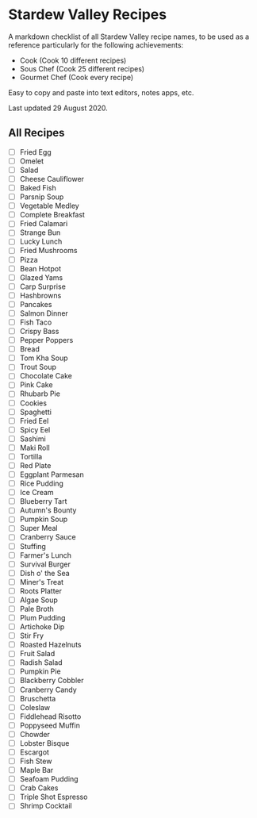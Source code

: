 # Stardew Valley Recipes

A markdown checklist of all Stardew Valley recipe names, to be used as a reference particularly for the following achievements:

- Cook (Cook 10 different recipes)
- Sous Chef (Cook 25 different recipes)
- Gourmet Chef (Cook every recipe)

Easy to copy and paste into text editors, notes apps, etc. 

Last updated 29 August 2020.

## All Recipes

- [ ] Fried Egg
- [ ] Omelet
- [ ] Salad
- [ ] Cheese Cauliflower
- [ ] Baked Fish
- [ ] Parsnip Soup
- [ ] Vegetable Medley
- [ ] Complete Breakfast
- [ ] Fried Calamari
- [ ] Strange Bun
- [ ] Lucky Lunch
- [ ] Fried Mushrooms
- [ ] Pizza
- [ ] Bean Hotpot
- [ ] Glazed Yams
- [ ] Carp Surprise
- [ ] Hashbrowns
- [ ] Pancakes
- [ ] Salmon Dinner
- [ ] Fish Taco
- [ ] Crispy Bass
- [ ] Pepper Poppers
- [ ] Bread
- [ ] Tom Kha Soup
- [ ] Trout Soup
- [ ] Chocolate Cake
- [ ] Pink Cake
- [ ] Rhubarb Pie
- [ ] Cookies
- [ ] Spaghetti
- [ ] Fried Eel
- [ ] Spicy Eel
- [ ] Sashimi
- [ ] Maki Roll
- [ ] Tortilla
- [ ] Red Plate
- [ ] Eggplant Parmesan
- [ ] Rice Pudding
- [ ] Ice Cream
- [ ] Blueberry Tart
- [ ] Autumn's Bounty
- [ ] Pumpkin Soup
- [ ] Super Meal
- [ ] Cranberry Sauce
- [ ] Stuffing
- [ ] Farmer's Lunch
- [ ] Survival Burger
- [ ] Dish o' the Sea
- [ ] Miner's Treat
- [ ] Roots Platter
- [ ] Algae Soup
- [ ] Pale Broth
- [ ] Plum Pudding
- [ ] Artichoke Dip
- [ ] Stir Fry
- [ ] Roasted Hazelnuts
- [ ] Fruit Salad
- [ ] Radish Salad
- [ ] Pumpkin Pie
- [ ] Blackberry Cobbler
- [ ] Cranberry Candy
- [ ] Bruschetta
- [ ] Coleslaw
- [ ] Fiddlehead Risotto
- [ ] Poppyseed Muffin
- [ ] Chowder
- [ ] Lobster Bisque
- [ ] Escargot
- [ ] Fish Stew
- [ ] Maple Bar
- [ ] Seafoam Pudding
- [ ] Crab Cakes
- [ ] Triple Shot Espresso
- [ ] Shrimp Cocktail
